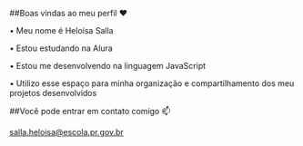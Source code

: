 ##Boas vindas ao meu perfil ❤️


• Meu nome é Heloísa Salla

• Estou estudando na Alura

• Estou me desenvolvendo na linguagem JavaScript

• Utilizo esse espaço para minha organização e compartilhamento dos meu projetos desenvolvidos


##Você pode entrar em contato comigo 📫

salla.heloisa@escola.pr.gov.br
